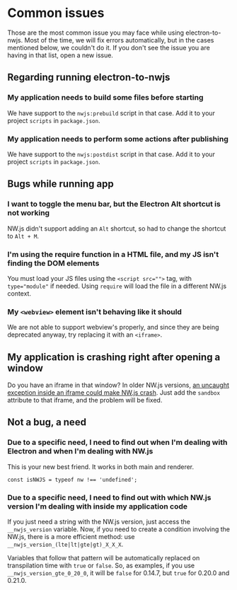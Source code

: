 # Common issues
Those are the most common issue you may face while using electron-to-nwjs. Most of the time, we will fix errors automatically, but in the cases mentioned below, we couldn't do it. If you don't see the issue you are having in that list, open a new issue.

## Regarding running electron-to-nwjs

### My application needs to build some files before starting
We have support to the `nwjs:prebuild` script in that case. Add it to your project `scripts` in `package.json`.

### My application needs to perform some actions after publishing
We have support to the `nwjs:postdist` script in that case. Add it to your project `scripts` in `package.json`.

## Bugs while running app

### I want to toggle the menu bar, but the Electron Alt shortcut is not working
NW.js didn't support adding an `Alt` shortcut, so had to change the shortcut to `Alt + M`.

### I'm using the require function in a HTML file, and my JS isn't finding the DOM elements
You must load your JS files using the `<script src="">` tag, with `type="module"` if needed. Using `require` will load the file in a different NW.js context.

### My `<webview>` element isn't behaving like it should
We are not able to support webview's properly, and since they are being deprecated anyway, try replacing it with an `<iframe>`.

## My application is crashing right after opening a window
Do you have an iframe in that window? In older NW.js versions, [an uncaught exception inside an iframe could make NW.js crash](https://github.com/nwjs/nw.js/issues/5148). Just add the `sandbox` attribute to that iframe, and the problem will be fixed.

## Not a bug, a need

### Due to a specific need, I need to find out when I'm dealing with Electron and when I'm dealing with NW.js
This is your new best friend. It works in both main and renderer.
```
const isNWJS = typeof nw !== 'undefined';
```

### Due to a specific need, I need to find out with which NW.js version I'm dealing with inside my application code
If you just need a string with the NW.js version, just access the `__nwjs_version` variable. Now, if you need to create a condition involving the NW.js, there is a more efficient method: use `__nwjs_version_(lte|lt|gte|gt)_X_X_X`.

Variables that follow that pattern will be automatically replaced on transpilation time with `true` or `false`. So, as examples, if you use `__nwjs_version_gte_0_20_0`, it will be `false` for 0.14.7, but `true` for 0.20.0 and 0.21.0.
